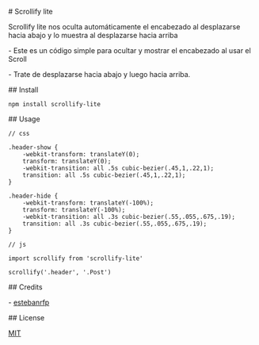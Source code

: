 # Scrollify lite

Scrollify lite nos oculta automáticamente el encabezado al desplazarse hacia abajo y lo muestra al desplazarse hacia arriba

- Este es un código simple para ocultar y mostrar el encabezado al usar el Scroll

- Trate de desplazarse hacia abajo y luego hacia arriba.

## Install

```
npm install scrollify-lite
```

## Usage

```
// css

.header-show {
    -webkit-transform: translateY(0);
    transform: translateY(0);
    -webkit-transition: all .5s cubic-bezier(.45,1,.22,1);
    transition: all .5s cubic-bezier(.45,1,.22,1);
}

.header-hide {
    -webkit-transform: translateY(-100%);
    transform: translateY(-100%);
    -webkit-transition: all .3s cubic-bezier(.55,.055,.675,.19);
    transition: all .3s cubic-bezier(.55,.055,.675,.19);
}

// js

import scrollify from 'scrollify-lite'

scrollify('.header', '.Post')
```

## Credits

- [estebanrfp](https://desarrolloactivo.com/)

## License

[MIT](https://opensource.org/licenses/MIT)
